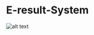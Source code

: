 # E-result-System
![alt text](https://github.com/HamseAbdi03/E-result-System/blob/master/assets/Project.jpg?raw=true?raw=true)

